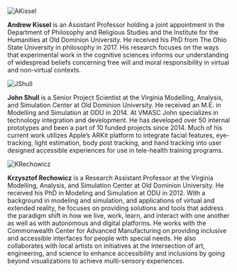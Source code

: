 ![AKissel](https://github.com/vmasc-odu/Virginia-Philosophy-Reality-Lab/blob/main/Images/AKissel1.jpg?raw=true)

**Andrew Kissel** is an Assistant Professor holding a joint appointment in the Department of Philosophy and Religious Studies and the Institute for the Humanities at Old Dominion University.  He received his PhD from The Ohio State University in philosophy in 2017.  His research focuses on the ways that experimental work in the cognitive sciences informs our understanding of widespread beliefs concerning free will and moral responsibility in virtual and non-virtual contexts. 

![JShull](https://github.com/vmasc-odu/Virginia-Philosophy-Reality-Lab/blob/main/Images/JShull1.jpg?raw=true)

**John Shull** is a Senior Project Scientist at the Virginia Modelling, Analysis, and Simulation Center at Old Dominion University.  He received an M.E. in Modelling and Simulation at ODU in 2014.  At VMASC John specializes in technology integration and development.  He has developed over 50 internal prototypes and been a part of 10 funded projects since 2014.  Much of his current work utilizes Apple’s ARKit platform to integrate facial features, eye-tracking, light estimation, body post tracking, and hand tracking into user designed accessible experiences for use in tele-health training programs.    

![KRechowicz](https://github.com/vmasc-odu/Virginia-Philosophy-Reality-Lab/blob/main/Images/KRechowicz1.jpg?raw=true)

**Krzysztof Rechowicz** is a Research Assistant Professor at the Virginia Modelling, Analysis, and Simulation Center at Old Dominion University.  He received his PhD in Modeling and Simulation at ODU in 2012. With a background in modeling and simulation, and applications of virtual and extended reality, he focuses on providing solutions and tools that address the paradigm shift in how we live, work, learn, and interact with one another as well as with autonomous and digital platforms. He works with the Commonwealth Center for Advanced Manufacturing on providing inclusive and accessible interfaces for people with special needs. He also collaborates with local artists on initiatives at the intersection of art, engineering, and science to enhance accessibility and inclusions by going beyond visualizations to achieve multi-sensory experiences. 

 
